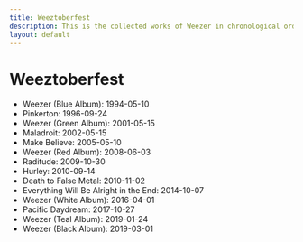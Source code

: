 ```yaml
---
title: Weeztoberfest
description: This is the collected works of Weezer in chronological order.
layout: default
---
```


# Weeztoberfest

- Weezer (Blue Album): 1994-05-10
- Pinkerton: 1996-09-24
- Weezer (Green Album): 2001-05-15
- Maladroit: 2002-05-15
- Make Believe: 2005-05-10
- Weezer (Red Album): 2008-06-03
- Raditude: 2009-10-30
- Hurley: 2010-09-14
- Death to False Metal: 2010-11-02
- Everything Will Be Alright in the End: 2014-10-07
- Weezer (White Album): 2016-04-01
- Pacific Daydream: 2017-10-27
- Weezer (Teal Album): 2019-01-24
- Weezer (Black Album): 2019-03-01
